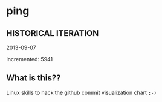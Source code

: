 # ping

## HISTORICAL ITERATION
2013-09-07

Incremented: 5941

## What is this?? 
Linux skills to hack the github commit visualization chart `;-)`
